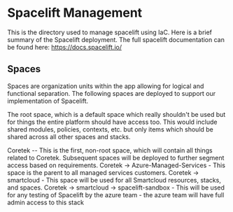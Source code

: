 # Spacelift Management

This is the directory used to manage spacelift using IaC. Here is a brief summary of the Spacelift deployment. The full spacelift documentation can be found here: <https://docs.spacelift.io/>

## Spaces

Spaces are organization units within the app allowing for logical and functional separation. The following spaces are deployed to support our implementation of Spacelift.

The root space, which is a default space which really shouldn't be used but for things the entire platform should have access too. This would include shared modules, policies, contexts, etc. but only items which should be shared across all other spaces and stacks.

Coretek -- This is the first, non-root space, which will contain all things related to Coretek. Subsequent spaces will be deployed to further segment access based on requirements.
Coretek -> Azure-Managed-Services - This space is the parent to all managed services customers.
Coretek -> smartcloud - This space will be used for all Smartcloud resources, stacks, and spaces.
Coretek -> smartcloud -> spacelift-sandbox - This will be used for any testing of Spacelift by the azure team - the azure team will have full admin access to this stack
